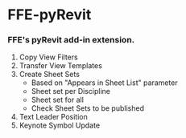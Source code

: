 # FFE-pyRevit
### FFE's pyRevit add-in extension.

1. Copy View Filters
2. Transfer View Templates
3. Create Sheet Sets
    - Based on "Appears in Sheet List" parameter
    - Sheet set per Discipline
    - Sheet set for all
    - Check Sheet Sets to be published
4. Text Leader Position
5. Keynote Symbol Update
